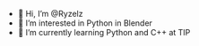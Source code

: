- 👋 Hi, I’m @Ryzelz
- 👀 I’m interested in Python in Blender
- 🌱 I’m currently learning Python and C++ at TIP

<!---
Ryzelz/Ryzelz is a ✨ special ✨ repository because its `README.md` (this file) appears on your GitHub profile.
You can click the Preview link to take a look at your changes.
--->

